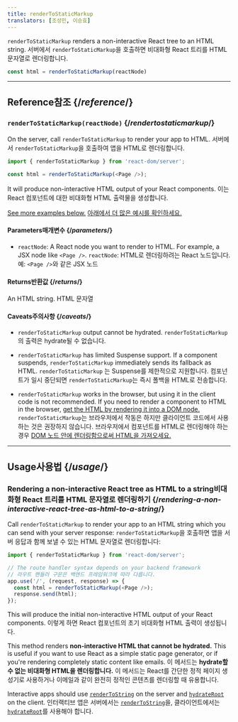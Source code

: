 ```yaml
---
title: renderToStaticMarkup
translators: [조성민, 이승효]
---
```


<Intro>

`renderToStaticMarkup` renders a non-interactive React tree to an HTML string.
<Trans>서버에서 `renderToStaticMarkup`을 호출하면 비대화형 React 트리를 HTML 문자열로 렌더링합니다.</Trans>

```js
const html = renderToStaticMarkup(reactNode)
```

</Intro>

<InlineToc />

---

## Reference<Trans>참조</Trans> {/*reference*/}

### `renderToStaticMarkup(reactNode)` {/*rendertostaticmarkup*/}

On the server, call `renderToStaticMarkup` to render your app to HTML.
<Trans>서버에서 `renderToStaticMarkup`을 호출하여 앱을 HTML로 렌더링합니다.</Trans>

```js
import { renderToStaticMarkup } from 'react-dom/server';

const html = renderToStaticMarkup(<Page />);
```

It will produce non-interactive HTML output of your React components.
<Trans>이는 React 컴포넌트에 대한 비대화형 HTML 출력물을 생성합니다.</Trans>

[See more examples below.](#usage)
<Trans>[아래에서 더 많은 예시를 확인하세요.](#usage)</Trans>

#### Parameters<Trans>매개변수</Trans> {/*parameters*/}

* `reactNode`: A React node you want to render to HTML. For example, a JSX node like `<Page />`.
<Trans outdent>`reactNode`: HTML로 렌더링하려는 React 노드입니다. 예: `<Page />`와 같은 JSX 노드</Trans>

#### Returns<Trans>반환값</Trans> {/*returns*/}

An HTML string.
<Trans>HTML 문자열</Trans>

#### Caveats<Trans>주의사항</Trans> {/*caveats*/}

* `renderToStaticMarkup` output cannot be hydrated.
<Trans>`renderToStaticMarkup` 의 출력은 hydrate될 수 없습니다.</Trans>

* `renderToStaticMarkup` has limited Suspense support. If a component suspends, `renderToStaticMarkup` immediately sends its fallback as HTML.
<Trans>`renderToStaticMarkup` 는 Suspense를 제한적으로 지원합니다. 컴포넌트가 일시 중단되면 `renderToStaticMarkup`는 즉시 폴백을 HTML로 전송합니다.</Trans>

* `renderToStaticMarkup` works in the browser, but using it in the client code is not recommended. If you need to render a component to HTML in the browser, [get the HTML by rendering it into a DOM node.](/reference/react-dom/server/renderToString#removing-rendertostring-from-the-client-code)
<Trans>`renderToStaticMarkup`는 브라우저에서 작동은 하지만 클라이언트 코드에서 사용하는 것은 권장하지 않습니다. 브라우저에서 컴포넌트를 HTML로 렌더링해야 하는 경우 [DOM 노드 안에 렌더링함으로써 HTML을 가져오세요.](/reference/react-dom/server/renderToString#removing-rendertostring-from-the-client-code)</Trans>

---

## Usage<Trans>사용법</Trans> {/*usage*/}

### Rendering a non-interactive React tree as HTML to a string<Trans>비대화형 React 트리를 HTML 문자열로 렌더링하기</Trans> {/*rendering-a-non-interactive-react-tree-as-html-to-a-string*/}

Call `renderToStaticMarkup` to render your app to an HTML string which you can send with your server response:
<Trans>`renderToStaticMarkup`을 호출하면 앱을 서버 응답과 함께 보낼 수 있는 HTML 문자열로 렌더링합니다:</Trans>

```js {5-6}
import { renderToStaticMarkup } from 'react-dom/server';

// The route handler syntax depends on your backend framework
// 라우트 핸들러 구문은 백엔드 프레임워크에 따라 다릅니다.
app.use('/', (request, response) => {
  const html = renderToStaticMarkup(<Page />);
  response.send(html);
});
```

This will produce the initial non-interactive HTML output of your React components.
<Trans>이렇게 하면 React 컴포넌트의 초기 비대화형 HTML 출력이 생성됩니다.</Trans>

<Pitfall>

This method renders **non-interactive HTML that cannot be hydrated.**  This is useful if you want to use React as a simple static page generator, or if you're rendering completely static content like emails.
<Trans>이 메서드는 **hydrate할 수 없는 비대화형 HTML을 렌더링합니다.** 이 메서드는 React를 간단한 정적 페이지 생성기로 사용하거나 이메일과 같이 완전히 정적인 콘텐츠를 렌더링할 때 유용합니다.</Trans>

Interactive apps should use [`renderToString`](/reference/react-dom/server/renderToString) on the server and [`hydrateRoot`](/reference/react-dom/client/hydrateRoot) on the client.
<Trans>인터랙티브 앱은 서버에서는 [`renderToString`](/reference/react-dom/server/renderToString)을, 클라이언트에서는 [`hydrateRoot`](/reference/react-dom/client/hydrateRoot)를 사용해야 합니다.</Trans>

</Pitfall>

